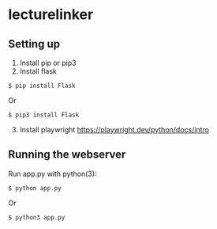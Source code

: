 # lecturelinker

## Setting up

1. Install pip or pip3
2. Install flask

```
$ pip install Flask
```

Or

```
$ pip3 install Flask
```

3. Install playwright
   https://playwright.dev/python/docs/intro

## Running the webserver

Run app.py with python(3):

```
$ python app.py
```

Or

```
$ python3 app.py
```
